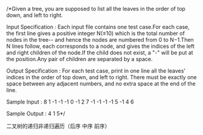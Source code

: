/*Given a tree, you are supposed to list all the leaves in the order of top down, and left to right.

Input Specification :
Each input file contains one test case.For each case, the first line gives a positive integer N(≤10) which is the total number of nodes in the tree-- and hence the nodes are numbered from 0 to N−1.Then N lines follow, each corresponds to a node, and gives the indices of the left and right children of the node.If the child does not exist, a "-" will be put at the position.Any pair of children are separated by a space.

Output Specification :
For each test case, print in one line all the leaves' indices in the order of top down, and left to right. There must be exactly one space between any adjacent numbers, and no extra space at the end of the line.

Sample Input :
8
1 -1
-1 -1
0 -1
2 7
-1 -1
-1 -1
5 -1
4 6



Sample Output :
4 1 5*/

二叉树的递归非递归遍历（后序 中序 前序）
